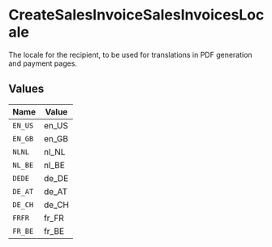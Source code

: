 # CreateSalesInvoiceSalesInvoicesLocale

The locale for the recipient, to be used for translations in PDF generation and payment pages.


## Values

| Name    | Value   |
| ------- | ------- |
| `EN_US` | en_US   |
| `EN_GB` | en_GB   |
| `NLNL`  | nl_NL   |
| `NL_BE` | nl_BE   |
| `DEDE`  | de_DE   |
| `DE_AT` | de_AT   |
| `DE_CH` | de_CH   |
| `FRFR`  | fr_FR   |
| `FR_BE` | fr_BE   |